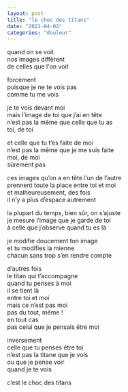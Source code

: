 ```yaml
---
layout: post
title: "le choc des titans"
date: "2021-04-02"
categories: "douleur"
---
```


quand on se voit  
nos images diffèrent  
de celles que l'on voit  

forcément  
puisque je ne te vois pas  
comme tu me vois

je te vois devant moi  
mais l’image de toi que j’ai en tête  
n’est pas la même que celle que tu as  
toi, de toi  

et celle que tu t’es faite de moi  
n’est pas la même que je me suis faite  
moi, de moi  
sûrement pas  

ces images qu’on a en tête l’un de l’autre  
prennent toute la place entre toi et moi  
et malheureusement, des fois  
il n’y a plus d’espace autrement  

la plupart du temps, bien sûr, on s’ajuste  
je mesure l’image que je garde de toi  
à celle que j’observe quand tu es là  

je modifie doucement ton image  
et tu modifies la mienne  
chacun sans trop s’en rendre compte  

d’autres fois  
le titan qui t’accompagne  
quand tu penses à moi  
il se tient là  
entre toi et moi  
mais ce n’est pas moi  
pas du tout, même !  
en tout cas  
pas celui que je pensais être moi  

inversement  
celle que tu penses être toi  
n’est pas la titane que je vois  
ou que je pense voir  
quand je te vois  

c’est le choc des titans  

